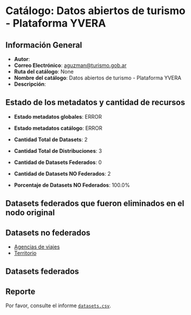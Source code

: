 
# Catálogo: Datos abiertos de turismo - Plataforma YVERA

## Información General

- **Autor**: 
- **Correo Electrónico**: aguzman@turismo.gob.ar
- **Ruta del catálogo**: None
- **Nombre del catálogo**: Datos abiertos de turismo - Plataforma YVERA
- **Descripción**:

> 

## Estado de los metadatos y cantidad de recursos

- **Estado metadatos globales**: ERROR
- **Estado metadatos catálogo**: ERROR
- **Cantidad Total de Datasets**: 2
- **Cantidad Total de Distribuciones**: 3

- **Cantidad de Datasets Federados**: 0
- **Cantidad de Datasets NO Federados**: 2
- **Porcentaje de Datasets NO Federados**: 100.0%

## Datasets federados que fueron eliminados en el nodo original



## Datasets no federados

- [Agencias de viajes](http://datos.yvera.gob.ar/dataset/agencias-de-viajes)
- [Territorio](http://datos.yvera.gob.ar/dataset/territorio)

## Datasets federados



## Reporte

Por favor, consulte el informe [`datasets.csv`](datasets.csv).
